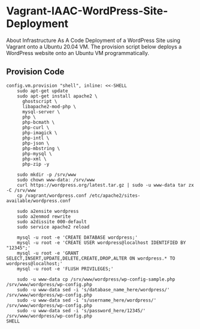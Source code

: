 # Vagrant-IAAC-WordPress-Site-Deployment
About Infrastructure As A Code Deployment of a WordPress Site using Vagrant onto a Ubuntu 20.04 VM. The provision script below deploys a WordPress website onto an Ubuntu VM programmatically.

## Provision Code
```
config.vm.provision "shell", inline: <<-SHELL
    sudo apt-get update
    sudo apt-get install apache2 \
      ghostscript \
      libapache2-mod-php \
      mysql-server \
      php \
      php-bcmath \
      php-curl \
      php-imagick \
      php-intl \
      php-json \
      php-mbstring \
      php-mysql \
      php-xml \
      php-zip -y
    
    sudo mkdir -p /srv/www
    sudo chown www-data: /srv/www
    curl https://wordpress.org/latest.tar.gz | sudo -u www-data tar zx -C /srv/www
    cp /vagrant/wordpress.conf /etc/apache2/sites-available/wordpress.conf

    sudo a2ensite wordpress
    sudo a2enmod rewrite
    sudo a2dissite 000-default
    sudo service apache2 reload

    mysql -u root -e 'CREATE DATABASE wordpress;'
    mysql -u root -e 'CREATE USER wordpress@localhost IDENTIFIED BY "12345";'
    mysql -u root -e 'GRANT SELECT,INSERT,UPDATE,DELETE,CREATE,DROP,ALTER ON wordpress.* TO wordpress@localhost;'
    mysql -u root -e 'FLUSH PRIVILEGES;'

    sudo -u www-data cp /srv/www/wordpress/wp-config-sample.php /srv/www/wordpress/wp-config.php
    sudo -u www-data sed -i 's/database_name_here/wordpress/' /srv/www/wordpress/wp-config.php
    sudo -u www-data sed -i 's/username_here/wordpress/' /srv/www/wordpress/wp-config.php
    sudo -u www-data sed -i 's/password_here/12345/' /srv/www/wordpress/wp-config.php
SHELL
```
